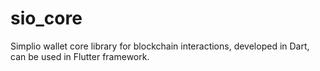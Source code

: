 # sio_core

Simplio wallet core library for blockchain interactions, developed in Dart, can be used in Flutter framework.
